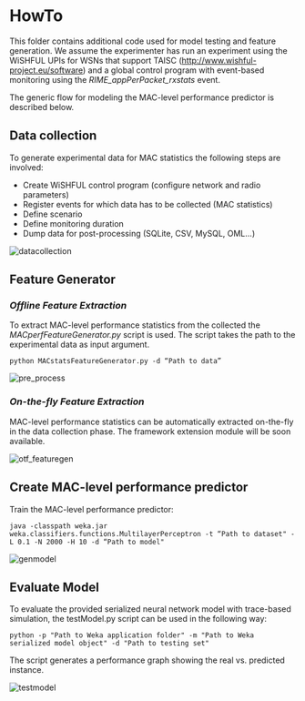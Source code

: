 # HowTo

This folder contains additional code used for model testing and feature generation. We assume the experimenter has run an experiment using the WiSHFUL UPIs for WSNs that support TAISC (http://www.wishful-project.eu/software) and a global control program with event-based monitoring using the *RIME_appPerPacket_rxstats* event.

The generic flow for modeling the MAC-level performance predictor is described below.

## Data collection

To generate experimental data for MAC statistics the following steps are involved:
* Create WiSHFUL control program (configure network and radio parameters)
* Register events for which data has to be collected (MAC statistics)
* Define scenario
* Define monitoring duration
* Dump data for post-processing (SQLite, CSV, MySQL, OML...)

![datacollection](https://cloud.githubusercontent.com/assets/7999611/22187153/9311db1e-e101-11e6-889e-95d2bbc69e05.JPG)


## Feature Generator

### *Offline Feature Extraction*

To extract MAC-level performance statistics from the collected the *MACperfFeatureGenerator.py* script is used. The script takes the path to the experimental data as input argument.
```
python MACstatsFeatureGenerator.py -d “Path to data”
```
![pre_process](https://cloud.githubusercontent.com/assets/7999611/22187164/c1465528-e101-11e6-9f2d-ab94836bf3f0.jpg)

### *On-the-fly Feature Extraction*

MAC-level performance statistics can be automatically extracted on-the-fly in the data collection phase. The framework extension module will be soon available. 

![otf_featuregen](https://cloud.githubusercontent.com/assets/7999611/22334205/223a24ba-e3da-11e6-8f50-8c96124d5129.jpg)


## Create MAC-level performance predictor
Train the MAC-level performance predictor:
```
java -classpath weka.jar weka.classifiers.functions.MultilayerPerceptron -t “Path to dataset" -L 0.1 -N 2000 -H 10 -d “Path to model"
```
![genmodel](https://cloud.githubusercontent.com/assets/7999611/22187171/cf2cda7c-e101-11e6-8684-41ebd0e7b8d4.jpg)


## Evaluate Model

To evaluate the provided serialized neural network model with trace-based simulation, the testModel.py script can be used in the following way:
```
python -p "Path to Weka application folder" -m "Path to Weka serialized model object" -d "Path to testing set"
```
The script generates a performance graph showing the real vs. predicted instance.

![testmodel](https://cloud.githubusercontent.com/assets/7999611/22187173/d9e6da58-e101-11e6-973f-8b4ad5bd3a03.jpg)
